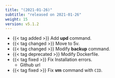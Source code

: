 ```yaml
---
title: "(2021-01-26)"
subtitle: "released on 2021-01-26"
weight: 15
version: v5.1.2
---
```


- {{< tag added >}} Add **upd** command.
- {{< tag changed >}} Move to 5v.
- {{< tag changed >}} Modify **backup** command.
- {{< tag deprecated >}} Modify Dockerfile.
- {{< tag fixed >}} Fix Installation errors.
    - Github url
- {{< tag fixed >}} Fix **vm** command with `CID`.
